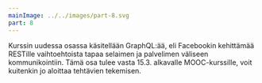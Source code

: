 ```yaml
---
mainImage: ../../images/part-8.svg
part: 8
---
```


<div class="intro">

Kurssin uudessa osassa käsitellään GraphQL:ää, eli Facebookin kehittämää RESTille vaihtoehtoista tapaa selaimen ja palvelimen väliseen kommunikointiin. Tämä osa tulee vasta 15.3. alkavalle MOOC-kurssille, voit kuitenkin jo aloittaa tehtävien tekemisen.

</div>
